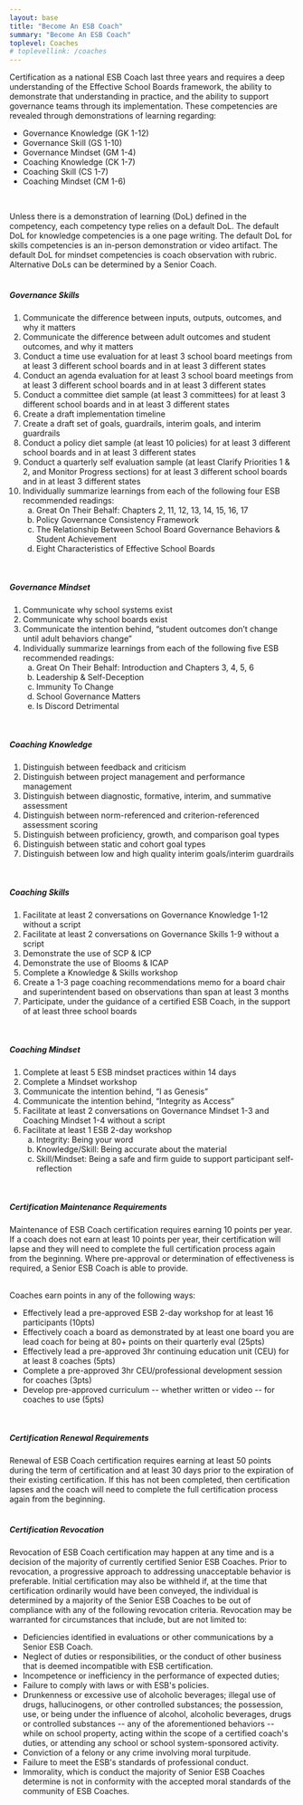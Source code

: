 ```yaml
---
layout: base
title: "Become An ESB Coach"
summary: "Become An ESB Coach"
toplevel: Coaches
# toplevellink: /coaches
---
```


Certification as a national ESB Coach last three years and requires a deep understanding of the Effective School Boards framework, 
the ability to demonstrate that understanding in practice, and the ability to support governance teams through its implementation. 
These competencies are revealed through demonstrations of learning regarding:
<ul>
  <li>Governance Knowledge (GK 1-12)</li>
  <li>Governance Skill (GS 1-10) </li>
  <li>Governance Mindset (GM 1-4)</li>
  <li>Coaching Knowledge (CK 1-7)</li>
  <li>Coaching Skill (CS 1-7)</li>
  <li>Coaching Mindset (CM 1-6)</li> 
</ul><br />

Unless there is a 
demonstration of learning (DoL) defined in the competency, each competency type relies on a default DoL. The default DoL for 
knowledge competencies is a one page writing. The default DoL for skills competencies is an in-person demonstration or video artifact. The default 
DoL for mindset competencies is coach observation with rubric. Alternative DoLs can be determined by a Senior Coach.
<br/><br/>



<h5>Governance Skills</h5>
<ol>
<li>Communicate the difference between inputs, outputs, outcomes, and why it matters</li>
<li>Communicate the difference between adult outcomes and student outcomes, and why it matters</li>
<li>Conduct a time use evaluation for at least 3 school board meetings from at least 3 different school boards and in at least 3 different states</li>
<li>Conduct an agenda evaluation for at least 3 school board meetings from at least 3 different school boards and in at least 3 different states</li>
<li>Conduct a committee diet sample (at least 3 committees) for at least 3 different school boards and in at least 3 different states</li>
<li>Create a draft implementation timeline</li>
<li>Create a draft set of goals, guardrails, interim goals, and interim guardrails</li>
<li>Conduct a policy diet sample (at least 10 policies) for at least 3 different school boards and in at least 3 different states</li>
<li>Conduct a quarterly self evaluation sample (at least Clarify Priorities 1 & 2, and Monitor Progress sections) for at least 3 different school boards and in at least 3 different states</li>
<li>Individually summarize learnings from each of the following four ESB recommended readings:<ol type="a">
  <li>Great On Their Behalf: Chapters 2, 11, 12, 13, 14, 15, 16, 17</li>
  <li>Policy Governance Consistency Framework</li>
  <li>The Relationship Between School Board Governance Behaviors & Student Achievement</li>
  <li>Eight Characteristics of Effective School Boards</li>
</ol></li>
</ol><br/>

<h5>Governance Mindset</h5>
<ol>
<li>Communicate why school systems exist</li>
<li>Communicate why school boards exist</li>
<li>Communicate the intention behind, “student outcomes don’t change until adult behaviors change”</li>
<li>Individually summarize learnings from each of the following five ESB recommended readings:<ol type="a">
  <li>Great On Their Behalf: Introduction and Chapters 3, 4, 5, 6</li>
  <li>Leadership & Self-Deception</li>
  <li>Immunity To Change</li>
  <li>School Governance Matters</li>
  <li>Is Discord Detrimental</li>
</ol></li>
</ol><br/>

<h5>Coaching Knowledge</h5>
<ol>
<li>Distinguish between feedback and criticism</li>
<li>Distinguish between project management and performance management </li>
<li>Distinguish between diagnostic, formative, interim, and summative assessment</li>
<li>Distinguish between norm-referenced and criterion-referenced assessment scoring</li>
<li>Distinguish between proficiency, growth, and comparison goal types</li>
<li>Distinguish between static and cohort goal types</li>
<li>Distinguish between low and high quality interim goals/interim guardrails</li>
</ol><br/>

<h5>Coaching Skills</h5>
<ol>
<li>Facilitate at least 2 conversations on Governance Knowledge 1-12 without a script</li>
<li>Facilitate at least 2 conversations on Governance Skills 1-9 without a script</li>
<li>Demonstrate the use of SCP & ICP</li>
<li>Demonstrate the use of Blooms & ICAP</li>
<li>Complete a Knowledge & Skills workshop</li>
<li>Create a 1-3 page coaching recommendations memo for a board chair and superintendent based on observations than span at least 3 months</li>
<li>Participate, under the guidance of a certified ESB Coach, in the support of at least three school boards</li>
</ol><br/>

<h5>Coaching Mindset</h5>
<ol>
<li>Complete at least 5 ESB mindset practices within 14 days</li>
<li>Complete a Mindset workshop</li>
<li>Communicate the intention behind, “I as Genesis”</li>
<li>Communicate the intention behind, “Integrity as Access”</li>
<li>Facilitate at least 2 conversations on Governance Mindset 1-3 and Coaching Mindset 1-4 without a script</li>
<li>Facilitate at least 1 ESB 2-day workshop
  <ol type="a">
<li>Integrity: Being your word</li>
<li>Knowledge/Skill: Being accurate about the material</li>
<li>Skill/Mindset: Being a safe and firm guide to support participant self-reflection</li>
</ol>
</li>
</ol><br/>


<h5>Certification Maintenance Requirements</h5>
Maintenance of ESB Coach certification requires earning 10 points per year. If a coach does not earn at least 10 points per 
year, their certification will lapse and they will need to complete the full certification process again from the beginning. 
Where pre-approval or determination of effectiveness is required, a Senior ESB Coach is able to provide.
<br/><br/>

Coaches earn points in any of the following ways:
<ul>
<li>Effectively lead a pre-approved ESB 2-day workshop for at least 16 participants (10pts)</li>
<li>Effectively coach a board as demonstrated by at least one board you are lead coach for being at 80+ points on their quarterly eval (25pts)</li>
<li>Effectively lead a pre-approved 3hr continuing education unit (CEU) for at least 8 coaches (5pts)</li>
<li>Complete a pre-approved 3hr CEU/professional development session for coaches (3pts)</li>
<li>Develop pre-approved curriculum -- whether written or video -- for coaches to use (5pts)</li>
</ul><br/>


<h5>Certification Renewal Requirements</h5>
Renewal of ESB Coach certification requires earning at least 50 points during the term of certification and at least 30 
days prior to the expiration of their existing certification. If this has not been completed, then certification lapses and 
the coach will need to complete the full certification process again from the beginning.
  <br/><br/>



<h5>Certification Revocation</h5>
Revocation of ESB Coach certification may happen at any time and is a decision of the majority of currently certified Senior 
ESB Coaches. Prior to revocation, a progressive approach to addressing unacceptable behavior is preferable. Initial certification may also 
be withheld if, at the time that certification ordinarily would have been conveyed, the individual is determined by a majority of the 
Senior ESB Coaches to be out of compliance with any of the following revocation criteria. Revocation may be warranted for circumstances 
that include, but are not limited to:
<ul>
  <li>Deficiencies identified in evaluations or other communications by a Senior ESB Coach.</li>
  <li>Neglect of duties or responsibilities, or the conduct of other business that is deemed incompatible with ESB certification.</li>
  <li>Incompetence or inefficiency in the performance of expected duties;</li>
  <li>Failure to comply with laws or with ESB's policies.</li>
  <li>Drunkenness or excessive use of alcoholic beverages; illegal use of drugs, hallucinogens, or other controlled substances; 
 the possession, use, or being under the influence of alcohol, alcoholic beverages, drugs or controlled substances -- any of the aforementioned behaviors -- while 
on school property, acting within the scope of a certified coach's duties, or attending any school or school system-sponsored activity.</li>
  <li>Conviction of a felony or any crime involving moral turpitude.</li>
  <li>Failure to meet the ESB's standards of professional conduct.</li>
  <li>Immorality, which is conduct the majority of Senior ESB Coaches determine is not in conformity with the accepted moral 
standards of the community of ESB Coaches.</li>

</ul>
 
 
